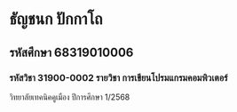 # ธัญชนก ปักกาโถ
##  รหัสศึกษา 68319010006
###  รหัสวิชา 31900-0002  รายวิชา การเขียนโปรมแกรมคอมพิวเตอร์ 

วิทยาลัยเทคนิคคูเมือง ปีการศึกษา 1/2568